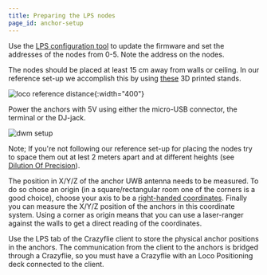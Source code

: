 ```yaml
---
title: Preparing the LPS nodes
page_id: anchor-setup
---
```



Use the [LPS configuration tool](/user-guides/tools/)
to update the firmware and set the addresses of the nodes from 0-5. Note
the address on the nodes.

The nodes should be placed at least 15 cm away from walls or ceiling. In
our reference set-up we accomplish this by using
[these](https://github.com/bitcraze/bitcraze-mechanics/blob/master/LPS-anchor-stand/anchor-stand.stl)
3D printed stands.

![loco reference distance](/images/locorefdist.png){:width="400"}

Power the anchors with 5V using either the micro-USB connector, the
terminal or the DJ-jack.

![dwm setup](/images/dwm-setup.jpg)

Note; If you\'re not following our reference set-up for placing the
nodes try to space them out at lest 2 meters apart and at different
heights (see [Dilution Of
Precision](https://en.wikipedia.org/wiki/Dilution_of_precision_(GPS))).

The position in X/Y/Z of the anchor UWB antenna needs to be measured. To
do so chose an origin (in a square/rectangular room one of the corners
is a good choice), choose your axis to be a [right-handed
coordinates](https://en.wikipedia.org/wiki/Right-hand_rule). Finally you
can measure the X/Y/Z position of the anchors in this coordinate system.
Using a corner as origin means that you can use a laser-ranger against
the walls to get a direct reading of the coordinates.

Use the LPS tab of the Crazyflie client to store the physical anchor
positions in the anchors. The communication from the client to the
anchors is bridged through a Crazyflie, so you must have a Crazyflie
with an Loco Positioning deck connected to the client.
